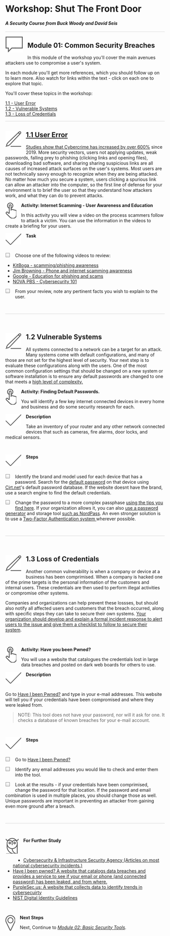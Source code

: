 # Workshop: Shut The Front Door

#### <i>A Security Course from Buck Woody and David Seis</i>

<p style="border-bottom: 1px solid lightgrey;"></p>

<img style="float: left; margin: 0px 15px 15px 0px;" src="../graphics/textbubble.png"> <h2>Module 01: Common Security Breaches</h2>

In this module of the workshop you'll cover the main avenues attackers use to compromise a user's system.

In each module you'll get more references, which you should follow up on to learn more. Also watch for links within the text - click on each one to explore that topic.

You'll cover these topics in the workshop:

<dl>
  <dt><a href="#UserError" target="_blank">1.1 - User Error
  <dt><a href="#VulnerableSystems" target="_blank">1.2 - Vulnerable Systems
  <dt><a href="#Credentials" target="_blank">1.3 - Loss of Credentials
</dl>

<p style="border-bottom: 1px solid lightgrey;"></p>

<h2 id="UserError"><img style="float: left; margin: 0px 15px 15px 0px;" src="../graphics/pencil2.png">1.1 User Error</h2>

<p>Studies show that Cybercrime has <a href="https://purplesec.us/resources/cyber-security-statistics/" target="_blank">increased by over 600%</a> since 2019. More security vectors, users not applying updates, weak passwords, falling prey to phishing (clicking links and opening files), downloading bad software, and sharing sharing suspicious links are all causes of increased attack surfaces on the user's systems. Most users are not technically savvy enough to recognize when they are being attacked. No matter how much you secure a system, users clicking a spurious link can allow an attacker into the computer, so the first line of defense for your environment is to brief the user so that they understand how attackers work, and what they can do to prevent attacks.</p>

<p><img style="float: left; margin: 0px 15px 15px 0px;" src="../graphics/point1.png"><b>Activity: Internet Scamming - User Awareness and Education</b></p>

<p>In this activity you will view a video on the process scammers follow to attack a victim. You can use the information in the videos to create a briefing for your users.</p>

<p><img style="float: left; margin: 0px 15px 15px 0px;" src="../graphics/checkmark.png"><b>Task</b></p>
<br>

<p><img style="float: left; margin: 0px 15px 15px 0px;" src="../graphics/checkbox.png">Choose one of the following videos to review:</p>

- <a href="https://www.youtube.com/watch?v=pImi-MKMyJs&ab_channel=Kitboga">KitBoga -  scamming/phishing awareness</a>
- <a href="https://www.youtube.com/watch?v=le71yVPh4uk&list=PLBNmQJqxpaMaxqghShRiOnHUjO00ZCsor&ab_channel=JimBrowning">Jim Browning - Phone and internet scamming awareness</a>
- <a href="https://www.youtube.com/watch?v=R12_y2BhKbE&ab_channel=GoogleforEducation">Google - Education for phishing and scams</a>
- <a href="https://www.youtube.com/watch?v=sdpxddDzXfE&ab_channel=NOVAPBSOfficial">NOVA PBS - Cybersecurity 101</a>

<p><img style="float: left; margin: 0px 15px 15px 0px;" src="../graphics/checkbox.png">From your review, note any pertinent facts you wish to explain to the user.</p>

<br>
<p style="border-bottom: 1px solid lightgrey;"></p>

<br>
<h2 id="VulnerableSystems"><img style="float: left; margin: 0px 15px 15px 0px;" src="../graphics/pencil2.png">1.2 Vulnerable Systems</h2>

All systems connected to a network can be a target for an attack. Many systems come with default configurations, and many of those are not set for the highest level of security. Your next step is to evaluate these configurations along with the users. One of the most common configuration settings that should be changed on a new system or software installation is to ensure any default passwords are changed to one that meets a <a href="https://auth0.com/blog/dont-pass-on-the-new-nist-password-guidelines/">high level of complexity.</a>

<p><img style="float: left; margin: 0px 15px 15px 0px;" src="../graphics/point1.png"><b>Activity: Finding Default Passwords.</b></p>
You will identify a few key internet connected devices in every home and business and do some security research for each.

<br>
<p><img style="float: left; margin: 0px 15px 15px 0px;" src="../graphics/checkmark.png"><b>Description</b></p>

Take an inventory of your router and any other network connected devices that such as cameras, fire alarms, door locks, and medical sensors. 

<br>
<p><img style="float: left; margin: 0px 15px 15px 0px;" src="../graphics/checkmark.png"><b>Steps</b></p>

<br>
<p><img style="float: left; margin: 0px 15px 15px 0px;" src="../graphics/checkbox.png">  Identify the brand and model used for each device that has a password. Search for the <a href="https://en.wikipedia.org/wiki/Default_password">default password</a> on that device using <a href="https://cirt.net/passwords">Cirt.net</a>'s default password database. If the website doesnt have the brand, use a search engine to find the default credentials.</p>
<p><img style="float: left; margin: 0px 15px 15px 0px;" src="../graphics/checkbox.png">  Change the password to a more complex passphase <a href="https://support.microsoft.com/en-us/windows/create-and-use-strong-passwords-c5cebb49-8c53-4f5e-2bc4-fe357ca048eb">using the tips you find here</a>. If your organization allows it, you can also <a href="https://cybernews.com/password-generator/">use a password generator</a> and storage tool <a href="https://nordpass.com/">such as NordPass</a>. An even stronger solution is to use a <a href="https://pixelprivacy.com/resources/two-factor-authentication/">Two-Factor Authentication system </a> wherever possible.</p>

<br>
<p style="border-bottom: 1px solid lightgrey;"></p>

<br>
<h2 id="Credentials"><img style="float: left; margin: 0px 15px 15px 0px;" src="../graphics/pencil2.png">1.3 Loss of Credentials</h2>

<p>Another common vulnerability is when a company or device at a business has been comprimised. When a company is hacked one of the prime targets is the personal information of the customers and internal users. These credentials are then used to perform illegal activities or compromise other systems.</p>

<p>Companies and organizations can help prevent these lossses, but should also notify all affected users and customers that the breach occurred, along with specific steps they can take to secure their own systems. <a href="https://us-cert.cisa.gov/incident-notification-guidelines">Your organization should develop and explain a formal incident response to alert users to the issue and give them a checklist to follow to secure their system</a>.</p>  

<br>
<p><img style="float: left; margin: 0px 15px 15px 0px;" src="../graphics/point1.png"><b>Activity: Have you been Pwned?</b></p>
You will use a website that catalogues the credentials lost in large data breaches and posted on dark web boards for others to use. 
<br>

<p><img style="float: left; margin: 0px 15px 15px 0px;" src="../graphics/checkmark.png"><b>Description</b></p>
<br>

<p>Go to <a href="https://haveibeenpwned.com/" target="_blank">Have I been Pwned?</a> and type in your e-mail addresses. This website will tell you if your credentials have been compromised and where they were leaked from.</p>

>NOTE: This tool does not have your password, nor will it ask for one. It checks a database of known breaches for your e-mail account.

<br>
<p><img style="float: left; margin: 0px 15px 15px 0px;" src="../graphics/checkmark.png"><b>Steps</b></p>

<br>
<p><img style="float: left; margin: 0px 15px 15px 0px;" src="../graphics/checkbox.png">  Go to <a href="https://haveibeenpwned.com/" target="_blank">Have I been Pwned?</a></p>
<p><img style="float: left; margin: 0px 15px 15px 0px;" src="../graphics/checkbox.png">  Identify any email addresses you would like to check and enter them into the tool.</p>
<p><img style="float: left; margin: 0px 15px 15px 0px;" src="../graphics/checkbox.png">  Look at the results - if your credentials have been comprimised, change the password for that location. If the password and email combination is used in multiple places, you should change those as well. Unique passwords are important in preventing an attacker from gaining even more ground after a breach.</p>

<br>
<p style="border-bottom: 1px solid lightgrey;"></p>

<br>
<p><img style="float: left; margin: 0px 15px 15px 0px;" src="../graphics/owl.png"><b>For Further Study</b></p>

<br>
<ul>
    <li><a href="https://www.cisa.gov/" target="_blank">Cybersecurity & Infrastructure Security Agency (Articles on most national cybersecurity incidents.) </a></li>
    <li><a href="https://haveibeenpwned.com/" target="_blank">Have I been pwned? A website that catalogs data breaches and provides a service to see if your email or phone (and connected password) has been leaked, and from where.</a></li>
    <li><a href="https://purplesec.us/resources/cyber-security-statistics/" target="_blank">PurpleSec.us: A website that collects data to identify trends in cybersecuirty</a></li>
    <li><a href="https://pages.nist.gov/800-63-3/sp800-63b.html">NIST Digital Identity Guidelines</a></li>
</ul>

<br>
<p><img style="float: left; margin: 0px 15px 15px 0px;" src="../graphics/geopin.png"><b >Next Steps</b></p>

Next, Continue to <a href="https://github.com/BuckWoody/presentations/blob/master/shut_the_front_door/shut_the_front_door/Module02.md" target="_blank"><i> Module 02: Basic Security Tools</i></a>.
  

